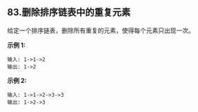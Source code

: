 ## 83.删除排序链表中的重复元素

给定一个排序链表，删除所有重复的元素，使得每个元素只出现一次。

**示例 1:**

    输入: 1->1->2
    输出: 1->2
**示例 2:**

    输入: 1->1->2->3->3
    输出: 1->2->3
